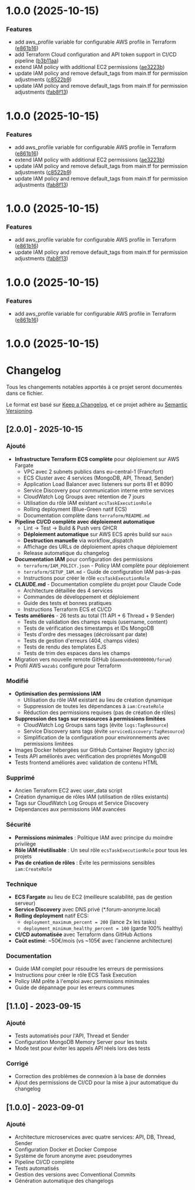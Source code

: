 # 1.0.0 (2025-10-15)


### Features

* add aws_profile variable for configurable AWS profile in Terraform ([e861b16](https://github.com/Daemon0x00000000/forum/commit/e861b1667c5fc68fc4e75cbe5c5a541e7ad8d814))
* add Terraform Cloud configuration and API token support in CI/CD pipeline ([b3b11aa](https://github.com/Daemon0x00000000/forum/commit/b3b11aaad26c710ff9e8975844031bfca1a81ab8))
* extend IAM policy with additional EC2 permissions ([ae3223b](https://github.com/Daemon0x00000000/forum/commit/ae3223b023f582e011363e77a91bda97ce3b3713))
* update IAM policy and remove default_tags from main.tf for permission adjustments ([c8522b9](https://github.com/Daemon0x00000000/forum/commit/c8522b956b2d7896d24d810b13d590c4bd22d6d7))
* update IAM policy and remove default_tags from main.tf for permission adjustments ([fab8f13](https://github.com/Daemon0x00000000/forum/commit/fab8f1305f885371b818305c4ca6ea9a704330c9))



# 1.0.0 (2025-10-15)


### Features

* add aws_profile variable for configurable AWS profile in Terraform ([e861b16](https://github.com/Daemon0x00000000/forum/commit/e861b1667c5fc68fc4e75cbe5c5a541e7ad8d814))
* extend IAM policy with additional EC2 permissions ([ae3223b](https://github.com/Daemon0x00000000/forum/commit/ae3223b023f582e011363e77a91bda97ce3b3713))
* update IAM policy and remove default_tags from main.tf for permission adjustments ([c8522b9](https://github.com/Daemon0x00000000/forum/commit/c8522b956b2d7896d24d810b13d590c4bd22d6d7))
* update IAM policy and remove default_tags from main.tf for permission adjustments ([fab8f13](https://github.com/Daemon0x00000000/forum/commit/fab8f1305f885371b818305c4ca6ea9a704330c9))



# 1.0.0 (2025-10-15)


### Features

* add aws_profile variable for configurable AWS profile in Terraform ([e861b16](https://github.com/Daemon0x00000000/forum/commit/e861b1667c5fc68fc4e75cbe5c5a541e7ad8d814))
* update IAM policy and remove default_tags from main.tf for permission adjustments ([fab8f13](https://github.com/Daemon0x00000000/forum/commit/fab8f1305f885371b818305c4ca6ea9a704330c9))



# 1.0.0 (2025-10-15)


### Features

* add aws_profile variable for configurable AWS profile in Terraform ([e861b16](https://github.com/Daemon0x00000000/forum/commit/e861b1667c5fc68fc4e75cbe5c5a541e7ad8d814))



# 1.0.0 (2025-10-15)



# Changelog

Tous les changements notables apportés à ce projet seront documentés dans ce fichier.

Le format est basé sur [Keep a Changelog](https://keepachangelog.com/fr/1.0.0/),
et ce projet adhère au [Semantic Versioning](https://semver.org/spec/v2.0.0.html).

## [2.0.0] - 2025-10-15

### Ajouté
- **Infrastructure Terraform ECS complète** pour déploiement sur AWS Fargate
  - VPC avec 2 subnets publics dans eu-central-1 (Francfort)
  - ECS Cluster avec 4 services (MongoDB, API, Thread, Sender)
  - Application Load Balancer avec listeners sur ports 81 et 8090
  - Service Discovery pour communication interne entre services
  - CloudWatch Log Groups avec rétention de 7 jours
  - Utilisation du rôle IAM existant `ecsTaskExecutionRole`
  - Rolling deployment (Blue-Green natif ECS)
  - Documentation complète dans `terraform/README.md`
- **Pipeline CI/CD complète avec déploiement automatique**
  - Lint → Test → Build & Push vers GHCR
  - **Déploiement automatique** sur AWS ECS après build sur `main`
  - **Destruction manuelle** via workflow_dispatch
  - Affichage des URLs de déploiement après chaque déploiement
  - Release automatique du changelog
- **Documentation IAM** pour configuration des permissions
  - `terraform/IAM_POLICY.json` - Policy IAM complète pour déploiement
  - `terraform/SETUP_IAM.md` - Guide de configuration IAM pas-à-pas
  - Instructions pour créer le rôle `ecsTaskExecutionRole`
- **CLAUDE.md** - Documentation complète du projet pour Claude Code
  - Architecture détaillée des 4 services
  - Commandes de développement et déploiement
  - Guide des tests et bonnes pratiques
  - Instructions Terraform ECS et CI/CD
- **Tests améliorés** - 26 tests au total (11 API + 6 Thread + 9 Sender)
  - Tests de validation des champs requis (username, content)
  - Tests de vérification des timestamps et IDs MongoDB
  - Tests d'ordre des messages (décroissant par date)
  - Tests de gestion d'erreurs (404, champs vides)
  - Tests de rendu des templates EJS
  - Tests de trim des espaces dans les champs
- Migration vers nouvelle remote GitHub (`daemon0x00000000/forum`)
- Profil AWS `wazabi` configuré pour Terraform

### Modifié
- **Optimisation des permissions IAM**
  - Utilisation du rôle IAM existant au lieu de création dynamique
  - Suppression de toutes les dépendances à `iam:CreateRole`
  - Réduction des permissions requises (pas de création de rôles)
- **Suppression des tags sur ressources à permissions limitées**
  - CloudWatch Log Groups sans tags (évite `logs:TagResource`)
  - Service Discovery sans tags (évite `servicediscovery:TagResource`)
  - Simplification de la configuration pour environnements avec permissions limitées
- Images Docker hébergées sur GitHub Container Registry (ghcr.io)
- Tests API améliorés avec vérification des propriétés MongoDB
- Tests frontend améliorés avec validation de contenu HTML

### Supprimé
- Ancien Terraform EC2 avec user_data script
- Création dynamique de rôles IAM (utilisation de rôles existants)
- Tags sur CloudWatch Log Groups et Service Discovery
- Dépendances aux permissions IAM avancées

### Sécurité
- **Permissions minimales** : Politique IAM avec principe du moindre privilège
- **Rôle IAM réutilisable** : Un seul rôle `ecsTaskExecutionRole` pour tous les projets
- **Pas de création de rôles** : Évite les permissions sensibles `iam:CreateRole`

### Technique
- **ECS Fargate** au lieu de EC2 (meilleure scalabilité, pas de gestion serveur)
- **Service Discovery** avec DNS privé (*.forum-anonyme.local)
- **Rolling deployment** natif ECS:
  - `deployment_maximum_percent = 200` (lance 2x les tasks)
  - `deployment_minimum_healthy_percent = 100` (garde 100% healthy)
- **CI/CD automatisée** avec Terraform dans GitHub Actions
- **Coût estimé**: ~50€/mois (vs ~105€ avec l'ancienne architecture)

### Documentation
- Guide IAM complet pour résoudre les erreurs de permissions
- Instructions pour créer le rôle ECS Task Execution
- Policy IAM prête à l'emploi avec permissions minimales
- Guide de dépannage pour les erreurs communes

## [1.1.0] - 2023-09-15

### Ajouté
- Tests automatisés pour l'API, Thread et Sender
- Configuration MongoDB Memory Server pour les tests
- Mode test pour éviter les appels API réels lors des tests

### Corrigé
- Correction des problèmes de connexion à la base de données
- Ajout des permissions de CI/CD pour la mise à jour automatique du changelog

## [1.0.0] - 2023-09-01

### Ajouté
- Architecture microservices avec quatre services: API, DB, Thread, Sender
- Configuration Docker et Docker Compose
- Système de forum anonyme avec pseudonymes
- Pipeline CI/CD complète
- Tests automatisés
- Gestion des versions avec Conventional Commits
- Génération automatique des changelogs 